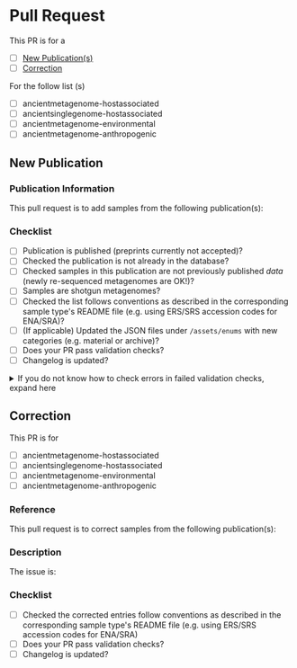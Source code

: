 # Pull Request

This PR is for a

- [ ] [New Publication(s)](#new-publication)
- [ ] [Correction](#correction)

For the follow list (s)

- [ ] ancientmetagenome-hostassociated
- [ ] ancientsinglegenome-hostassociated
- [ ] ancientmetagenome-environmental
- [ ] ancientmetagenome-anthropogenic

## New Publication

### Publication Information

<!-- 
Thank you for contributing to AncientMetagenomeDir Please fill in the information below
Please @ancientmetagenomedir-coreteam if you have any questions
-->

This pull request is to add samples from the following publication(s):

<!-- Replace this comment with citation(s) URLs/DOIs/descriptions-->

### Checklist

- [ ] Publication is published (preprints currently not accepted)?
- [ ] Checked the publication is not already in the database?
- [ ] Checked samples in this publication are not previously published _data_ (newly re-sequenced metagenomes are OK!)?
- [ ] Samples are shotgun metagenomes?
- [ ] Checked the list follows conventions as described in the corresponding sample type's README file (e.g. using ERS/SRS accession codes for ENA/SRA)?
- [ ] (If applicable) Updated the JSON files under `/assets/enums` with new categories (e.g. material or archive)?
- [ ] Does your PR pass validation checks?
- [ ] Changelog is updated?

<details>
  <summary>If you do not know how to check errors in failed validation checks, expand here</summary>
  
   1. Press 'details' next to the failed check.
   2. Expand the `test ancient <list>` line with the red X next to it.
   3. Scroll to the bottom of the log, and look for a `DatasetValidationError` (usually the last line).
   4. Read the error, and fix accordingly. Check the README for a given list for more guidance. If in doubt, ask!

</details>

## Correction

This PR is for

- [ ] ancientmetagenome-hostassociated
- [ ] ancientsinglegenome-hostassociated
- [ ] ancientmetagenome-environmental
- [ ] ancientmetagenome-anthropogenic

### Reference

This pull request is to correct samples from the following publication(s):

<!-- Replace this with the publication being corrected -->

### Description

The issue is:

<!-- Replace this with a description and justification of the correction -->

### Checklist

- [ ] Checked the corrected entries follow conventions as described in the corresponding sample type's README file (e.g. using ERS/SRS accession codes for ENA/SRA)
- [ ] Does your PR pass validation checks?
- [ ] Changelog is updated?

